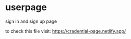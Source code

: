 # userpage
sign in and sign up page

to check this file visit:
https://cradential-page.netlify.app/
